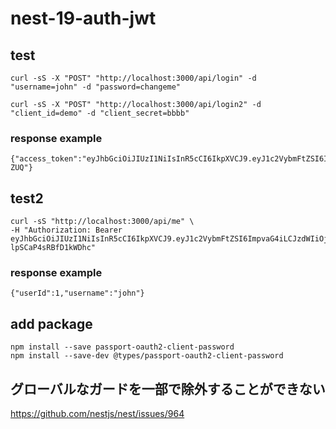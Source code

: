 # nest-19-auth-jwt
## test
```
curl -sS -X "POST" "http://localhost:3000/api/login" -d "username=john" -d "password=changeme"
```
```
curl -sS -X "POST" "http://localhost:3000/api/login2" -d "client_id=demo" -d "client_secret=bbbb"
```
### response example
```
{"access_token":"eyJhbGciOiJIUzI1NiIsInR5cCI6IkpXVCJ9.eyJ1c2VybmFtZSI6ImpvaG4iLCJzdWIiOjEsImlhdCI6MTU2ODg2OTczNCwiZXhwIjoxNTY4ODY5Nzk0fQ.vVCV3haGvJ7SrZob9qBsujlYatCyIGWAdtAOFoJ-ZUQ"}
```

## test2
```
curl -sS "http://localhost:3000/api/me" \
-H "Authorization: Bearer eyJhbGciOiJIUzI1NiIsInR5cCI6IkpXVCJ9.eyJ1c2VybmFtZSI6ImpvaG4iLCJzdWIiOjEsImlhdCI6MTU2ODg4MTE4MywiZXhwIjoxNTY4ODgxMjQzfQ.ditBhLSfJ1wO8CAnVPvfVerg-lpSCaP4sRBfD1kWDhc"
```
### response example
`{"userId":1,"username":"john"}`


## add package
```
npm install --save passport-oauth2-client-password
npm install --save-dev @types/passport-oauth2-client-password
```

## グローバルなガードを一部で除外することができない
https://github.com/nestjs/nest/issues/964
